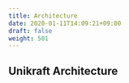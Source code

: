 ```yaml
---
title: Architecture
date: 2020-01-11T14:09:21+09:00
draft: false
weight: 501
---
```


## Unikraft Architecture